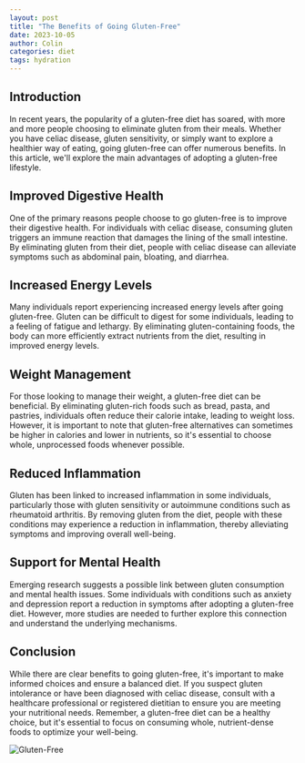 ```yaml
---
layout: post
title: "The Benefits of Going Gluten-Free"
date: 2023-10-05
author: Colin
categories: diet
tags: hydration
---
```


## Introduction
In recent years, the popularity of a gluten-free diet has soared, with more and more people choosing to eliminate gluten from their meals. Whether you have celiac disease, gluten sensitivity, or simply want to explore a healthier way of eating, going gluten-free can offer numerous benefits. In this article, we'll explore the main advantages of adopting a gluten-free lifestyle.

## Improved Digestive Health
One of the primary reasons people choose to go gluten-free is to improve their digestive health. For individuals with celiac disease, consuming gluten triggers an immune reaction that damages the lining of the small intestine. By eliminating gluten from their diet, people with celiac disease can alleviate symptoms such as abdominal pain, bloating, and diarrhea.

## Increased Energy Levels
Many individuals report experiencing increased energy levels after going gluten-free. Gluten can be difficult to digest for some individuals, leading to a feeling of fatigue and lethargy. By eliminating gluten-containing foods, the body can more efficiently extract nutrients from the diet, resulting in improved energy levels.

## Weight Management
For those looking to manage their weight, a gluten-free diet can be beneficial. By eliminating gluten-rich foods such as bread, pasta, and pastries, individuals often reduce their calorie intake, leading to weight loss. However, it is important to note that gluten-free alternatives can sometimes be higher in calories and lower in nutrients, so it's essential to choose whole, unprocessed foods whenever possible.

## Reduced Inflammation
Gluten has been linked to increased inflammation in some individuals, particularly those with gluten sensitivity or autoimmune conditions such as rheumatoid arthritis. By removing gluten from the diet, people with these conditions may experience a reduction in inflammation, thereby alleviating symptoms and improving overall well-being.

## Support for Mental Health
Emerging research suggests a possible link between gluten consumption and mental health issues. Some individuals with conditions such as anxiety and depression report a reduction in symptoms after adopting a gluten-free diet. However, more studies are needed to further explore this connection and understand the underlying mechanisms.

## Conclusion
While there are clear benefits to going gluten-free, it's important to make informed choices and ensure a balanced diet. If you suspect gluten intolerance or have been diagnosed with celiac disease, consult with a healthcare professional or registered dietitian to ensure you are meeting your nutritional needs. Remember, a gluten-free diet can be a healthy choice, but it's essential to focus on consuming whole, nutrient-dense foods to optimize your well-being.

![Gluten-Free](https://source.unsplash.com/1600x900/?glutenfree)